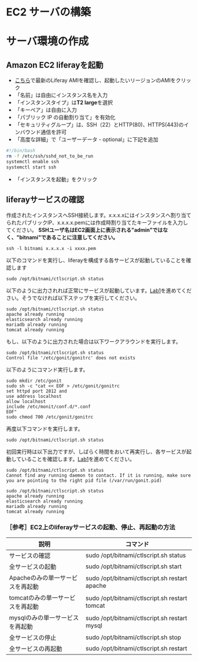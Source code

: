 # EC2 サーバの構築

# サーバ環境の作成

## Amazon EC2 liferayを起動
- [こちら](https://bitnami.com/stack/liferay/cloud/aws/amis)で最新のLiferay AMIを確認し、起動したいリージョンのAMIをクリック
- 「名前」は自由にインスタンス名を入力
- 「インスタンスタイプ」は**T2 large**を選択
- 「キーペア」は自由に入力
- 「パブリック IP の自動割り当て」を有効化
- 「セキュリティグループ」は、SSH（22）とHTTP(80)、HTTPS(443)のインバウンド通信を許可
- 「高度な詳細」で「ユーザーデータ - optional」に下記を追加

```bash
#!/bin/bash
rm -f /etc/ssh/sshd_not_to_be_run
systemctl enable ssh
systemctl start ssh
```

- 「インスタンスを起動」をクリック

## liferayサービスの確認
作成されたインスタンスへSSH接続します。x.x.x.xにはインスタンスへ割り当てられたパブリックIP、x.x.x.x.pemには作成時割り当てたキーファイルを入力してください。
**SSHユーザ名はEC2画面上に表示される"admin"ではなく、"bitnami"であることに注意してください。**
```
ssh -l bitnami x.x.x.x -i xxxx.pem
```
以下のコマンドを実行し、liferayを構成する各サービスが起動していることを確認します
```
sudo /opt/bitnami/ctlscript.sh status
```
以下のように出力されれば正常にサービスが起動しています。[Lab1](../Lab1)を進めてください。そうでなければ以下ステップを実行してください。
```
sudo /opt/bitnami/ctlscript.sh status
apache already running
elasticsearch already running
mariadb already running
tomcat already running
```
もし、以下のように出力された場合は以下ワークアラウンドを実行します。
```
sudo /opt/bitnami/ctlscript.sh status
Control file '/etc/gonit/gonitrc' does not exists
```
以下のようにコマンド実行します。
```
sudo mkdir /etc/gonit
sudo sh -c "cat << EOF > /etc/gonit/gonitrc
set httpd port 2812 and
use address localhost
allow localhost
include /etc/monit/conf.d/*.conf
EOF"
sudo chmod 700 /etc/gonit/gonitrc
```
再度以下コマンドを実行します。
```
sudo /opt/bitnami/ctlscript.sh status
```
初回実行時は以下出力ですが、しばらく時間をおいて再実行し、各サービスが起動していることを確認します。[Lab1](../Lab1)を進めてください。
```
sudo /opt/bitnami/ctlscript.sh status
Cannot find any running daemon to contact. If it is running, make sure you are pointing to the right pid file (/var/run/gonit.pid)

sudo /opt/bitnami/ctlscript.sh status
apache already running
elasticsearch already running
mariadb already running
tomcat already running
```

### ［参考］EC2上のliferayサービスの起動、停止、再起動の方法

| 説明 | コマンド |
| --- | --- |
| サービスの確認 | sudo /opt/bitnami/ctlscript.sh status |
| 全サービスの起動 | sudo /opt/bitnami/ctlscript.sh start |
| Apacheのみの単一サービスを再起動 | sudo /opt/bitnami/ctlscript.sh restart apache |
| tomcatのみの単一サービスを再起動 | sudo /opt/bitnami/ctlscript.sh restart tomcat |
| mysqlのみの単一サービスを再起動 | sudo /opt/bitnami/ctlscript.sh restart mysql |
| 全サービスの停止 | sudo /opt/bitnami/ctlscript.sh stop |
| 全サービスの再起動 | sudo /opt/bitnami/ctlscript.sh restart |

